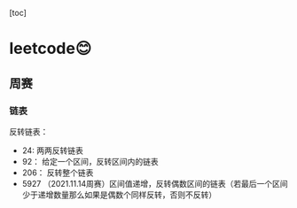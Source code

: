 [toc]

# leetcode😊

## 周赛

### 链表

反转链表：
* 24: 两两反转链表
* 92： 给定一个区间，反转区间内的链表
* 206： 反转整个链表
* 5927 （2021.11.14周赛）区间值递增，反转偶数区间的链表（若最后一个区间少于递增数量那么如果是偶数个同样反转，否则不反转）
